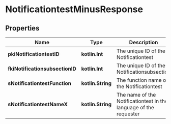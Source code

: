 
# NotificationtestMinusResponse

## Properties
Name | Type | Description | Notes
------------ | ------------- | ------------- | -------------
**pkiNotificationtestID** | **kotlin.Int** | The unique ID of the Notificationtest | 
**fkiNotificationsubsectionID** | **kotlin.Int** | The unique ID of the Notificationsubsection | 
**sNotificationtestFunction** | **kotlin.String** | The function name of the Notificationtest | 
**sNotificationtestNameX** | **kotlin.String** | The name of the Notificationtest in the language of the requester | 



